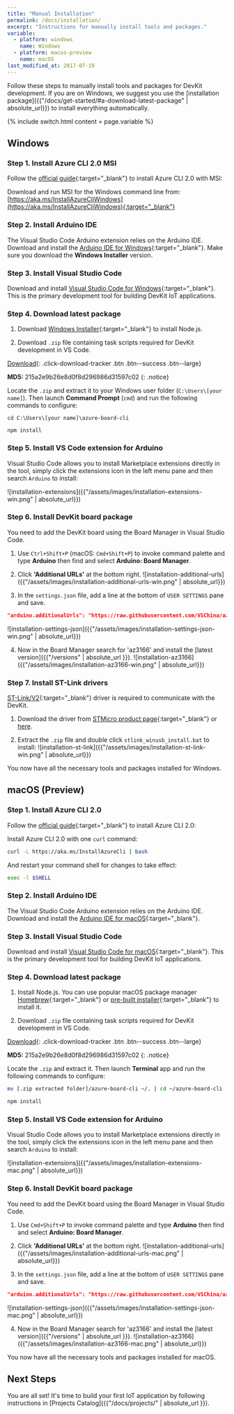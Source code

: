 ```yaml
---
title: "Manual Installation"
permalink: /docs/installation/
excerpt: "Instructions for manually install tools and packages."
variable:
  - platform: windows
    name: Windows
  - platform: macos-preview
    name: macOS
last_modified_at: 2017-07-19
---
```


Follow these  steps to manually install tools and packages for DevKit development. If you are on Windows, we suggest you use the [installation package]({{"/docs/get-started/#a-download-latest-package" | absolute_url}}) to install everything automatically.

{% include switch.html content = page.variable %}

## Windows

### Step 1. Install Azure CLI 2.0 MSI

Follow the [official guide](https://docs.microsoft.com/en-us/cli/azure/install-azure-cli#windows){:target="_blank"} to install Azure CLI 2.0 with MSI:

Download and run MSI for the Windows command line from: [https://aka.ms/InstallAzureCliWindows](https://aka.ms/InstallAzureCliWindows){:target="_blank"}

### Step 2. Install Arduino IDE

The Visual Studio Code Arduino extension relies on the Arduino IDE. Download and install the [Arduino IDE for Windows](https://www.arduino.cc/en/Main/Software){:target="_blank"}. Make sure you download the **Windows Installer** version.

### Step 3. Install Visual Studio Code

Download and install [Visual Studio Code for Windows](https://code.visualstudio.com/){:target="_blank"}. This is the primary development tool for building DevKit IoT applications.

### Step 4. Download latest package

1. Download [Windows Installer](https://nodejs.org/en/download/){:target="_blank"} to install Node.js.

2. Download `.zip` file containing task scripts required for DevKit development in VS Code.

  [<i class='fa fa-download'></i> Download](https://azureboard.azureedge.net/installpackage/devkit_tasks_1.1.0.zip){: .click-download-tracker .btn .btn--success .btn--large}

  **MD5:** 215a2e9b26e8d0f8d296986d31597c02
  {: .notice}

  Locate the `.zip` and extract it to your Windows user folder (`C:\Users\[your name]`). Then launch **Command Prompt** (`cmd`) and run the following commands to configure:

  ```
  cd C:\Users\[your name]\azure-board-cli

  npm install
  ```

### Step 5. Install VS Code extension for Arduino

Visual Studio Code allows you to install Marketplace extensions directly in the tool, simply click the extensions icon in the left menu pane and then search `Arduino` to install:

![installation-extensions]({{"/assets/images/installation-extensions-win.png" | absolute_url}})

### Step 6. Install DevKit board package

You need to add the DevKit board using the Board Manager in Visual Studio Code.

1. Use `Ctrl+Shift+P` (macOS: `Cmd+Shift+P`) to invoke command palette and type **Arduino** then find and select **Arduino: Board Manager**.

2. Click **'Additional URLs'** at the bottom right.
 ![installation-additional-urls]({{"/assets/images/installation-additional-urls-win.png" | absolute_url}})

3. In the `settings.json` file, add a line at the bottom of `USER SETTINGS` pane and save.
 ```json
 "arduino.additionalUrls": "https://raw.githubusercontent.com/VSChina/azureiotdevkit_tools/master/package_azureboard_index.json"
 ```
 ![installation-settings-json]({{"/assets/images/installation-settings-json-win.png" | absolute_url}})

4. Now in the Board Manager search for 'az3166' and install the [latest version]({{"/versions" | absolute_url }}).
 ![installation-az3166]({{"/assets/images/installation-az3166-win.png" | absolute_url}})

### Step 7. Install ST-Link drivers

[ST-Link/V2](http://www.st.com/en/development-tools/st-link-v2.html){:target="_blank"} driver is required to communicate with the DevKit. 

1. Download the driver from [STMicro product page](http://www.st.com/en/embedded-software/stsw-link009.html){:target="_blank"} or [here](https://azureboard.azureedge.net/installpackage/st-link-windows.zip).

2. Extract the `.zip` file and double click `stlink_winusb_install.bat` to install:
 ![installation-st-link]({{"/assets/images/installation-st-link-win.png" | absolute_url}})


You now have all the necessary tools and packages installed for Windows.

## macOS (Preview)

### Step 1. Install Azure CLI 2.0

Follow the [official guide](https://docs.microsoft.com/en-us/cli/azure/install-azure-cli#macos){:target="_blank"} to install Azure CLI 2.0:

Install Azure CLI 2.0 with one `curl` command:
```bash
curl -L https://aka.ms/InstallAzureCli | bash
```

And restart your command shell for changes to take effect:
```bash
exec -l $SHELL
```

### Step 2. Install Arduino IDE

The Visual Studio Code Arduino extension relies on the Arduino IDE. Download and install the [Arduino IDE for macOS](https://www.arduino.cc/en/Main/Software){:target="_blank"}.

### Step 3. Install Visual Studio Code

Download and install [Visual Studio Code for macOS](https://code.visualstudio.com/){:target="_blank"}. This is the primary development tool for building DevKit IoT applications.

### Step 4. Download latest package

1. Install Node.js. You can use popular macOS package manager [Homebrew](https://brew.sh/){:target="_blank"} or [pre-built installer](https://nodejs.org/en/download/){:target="_blank"} to install it.

2. Download `.zip` file containing task scripts required for DevKit development in VS Code.

  [<i class='fa fa-download'></i> Download](https://azureboard.azureedge.net/installpackage/devkit_tasks_1.1.0.zip){: .click-download-tracker .btn .btn--success .btn--large}

  **MD5:** 215a2e9b26e8d0f8d296986d31597c02
  {: .notice}

  Locate the `.zip` and extract it. Then launch **Terminal** app and run the following commands to configure:

  ```bash
  mv [.zip extracted folder]/azure-board-cli ~/. | cd ~/azure-board-cli

  npm install
  ```

### Step 5. Install VS Code extension for Arduino

Visual Studio Code allows you to install Marketplace extensions directly in the tool, simply click the extensions icon in the left menu pane and then search `Arduino` to install:

![installation-extensions]({{"/assets/images/installation-extensions-mac.png" | absolute_url}})

### Step 6. Install DevKit board package

You need to add the DevKit board using the Board Manager in Visual Studio Code.

1. Use `Cmd+Shift+P` to invoke command palette and type **Arduino** then find and select **Arduino: Board Manager**.

2. Click **'Additional URLs'** at the bottom right.
 ![installation-additional-urls]({{"/assets/images/installation-additional-urls-mac.png" | absolute_url}})

3. In the `settings.json` file, add a line at the bottom of `USER SETTINGS` pane and save.
 ```json
 "arduino.additionalUrls": "https://raw.githubusercontent.com/VSChina/azureiotdevkit_tools/master/package_azureboard_index.json"
 ```
 ![installation-settings-json]({{"/assets/images/installation-settings-json-mac.png" | absolute_url}})

4. Now in the Board Manager search for 'az3166' and install the [latest version]({{"/versions" | absolute_url }}).
 ![installation-az3166]({{"/assets/images/installation-az3166-mac.png" | absolute_url}})

You now have all the necessary tools and packages installed for macOS.

## Next Steps

You are all set! It's time to build your first IoT application by following instructions in [Projects Catalog]({{"/docs/projects/" | absolute_url }}).
